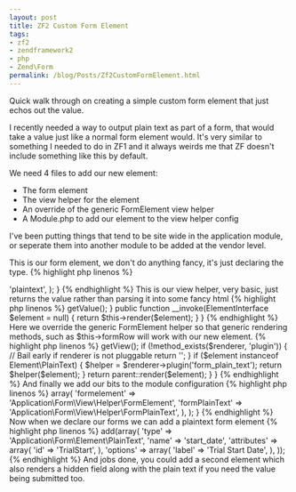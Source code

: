 ```yaml
---
layout: post
title: ZF2 Custom Form Element
tags:
- zf2
- zendframework2
- php
- Zend\Form
permalink: /blog/Posts/Zf2CustomFormElement.html
---
```

Quick walk through on creating a simple custom form element that just echos out the value.

I recently needed a way to output plain text as part of a form, that would take a value just like a normal form element would.
It's very similar to something I needed to do in ZF1 and it always weirds me that ZF doesn't include something like this by default.

We need 4 files to add our new element:

* The form element
* The view helper for the element
* An override of the generic FormElement view helper
* A Module.php to add our element to the view helper config

I've been putting things that tend to be site wide in the application module, or seperate them into another module to be added at the vendor level.

This is our form element, we don't do anything fancy, it's just declaring the type.
{% highlight php linenos %}
<?php
    namespace Application\Form\Element;

    use Zend\Form\Element;

    class PlainText extends Element
    {
        protected $attributes = array(
            'type' => 'plaintext',
        );
    }
{% endhighlight %}
This is our view helper, very basic, just returns the value rather than parsing it into some fancy html
{% highlight php linenos %}
<?php

    namespace Application\Form\View\Helper;

    use Zend\Form\View\Helper\AbstractHelper;
    use Zend\Form\ElementInterface;

    class FormPlainText extends AbstractHelper {

        public function render(ElementInterface $element) {
        	return $element->getValue();
        }

    	public function __invoke(ElementInterface $element = null) {
    		return $this->render($element);
    	}

    }
{% endhighlight %}
Here we override the generic FormElement helper so that generic rendering methods, such as $this->formRow will work with our new element.

{% highlight php linenos %}
<?php
    namespace Application\Form\View\Helper;

    use Application\Form\Element;
    use Zend\Form\View\Helper\FormElement as BaseFormElement;
    use Zend\Form\ElementInterface;

    class FormElement extends BaseFormElement
    {
    	public function render(ElementInterface $element)
    	{
    		$renderer = $this->getView();
    		if (!method_exists($renderer, 'plugin')) {
    			// Bail early if renderer is not pluggable
    			return '';
    		}

    		if ($element instanceof Element\PlainText) {
    			$helper = $renderer->plugin('form_plain_text');
    			return $helper($element);
    		}

    		return parent::render($element);
    	}
    }
{% endhighlight %}

And finally we add our bits to the module configuration
{% highlight php linenos %}
<?php
    namespace Application;

    use Zend\Mvc\ModuleRouteListener;
    use Zend\Mvc\MvcEvent;

    class Module
    {

        public function getViewHelperConfig()
        {
            return array(
                'invokables' => array(
                    'formelement'       => 'Application\Form\View\Helper\FormElement',
                    'formPlainText'     => 'Application\Form\View\Helper\FormPlainText',
                ),
            );
        }
{% endhighlight %}

Now when we declare our forms we can add a plaintext form element
{% highlight php linenos %}
<?php
    $form->add(array(
        'type' => 'Application\Form\Element\PlainText',
        'name' => 'start_date',
        'attributes' => array(
            'id' => 'TrialStart',
        ),
        'options' => array(
            'label' => 'Trial Start Date',
        ),
    ));
{% endhighlight %}

And jobs done, you could add a second element which also renders a hidden field along with the plain text if you need the value being submitted too.
